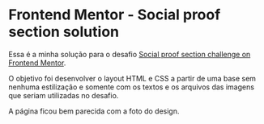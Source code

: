 # Frontend Mentor - Social proof section solution

Essa é a minha solução para o desafio [Social proof section challenge on Frontend Mentor](https://www.frontendmentor.io/challenges/social-proof-section-6e0qTv_bA).

O objetivo foi desenvolver o layout HTML e CSS a partir de uma base sem nenhuma estilização e somente com os textos e os arquivos das imagens que seriam utilizadas no desafio.

A página ficou bem parecida com a foto do design.

